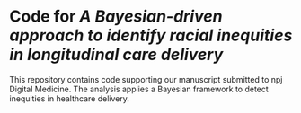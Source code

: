 # Code for *A Bayesian-driven approach to identify racial inequities in longitudinal care delivery*

This repository contains code supporting our manuscript submitted to npj Digital Medicine. The analysis applies a Bayesian framework to detect inequities in healthcare delivery.

